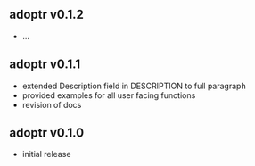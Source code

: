 ## adoptr v0.1.2

* ...



## adoptr v0.1.1

* extended Description field in DESCRIPTION to full paragraph
* provided examples for all user facing functions
* revision of docs



## adoptr v0.1.0

* initial release
